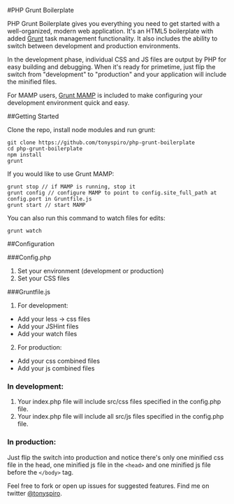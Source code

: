 #PHP Grunt Boilerplate

PHP Grunt Boilerplate gives you everything you need to get started with a well-organized, modern web application.  It's an HTML5 boilerplate with added [Grunt](http://gruntjs.com/) task management functionality. It also includes the ability to switch between development and production environments. 

In the development phase, individual CSS and JS files are output by PHP for easy building and debugging.  When it's ready for primetime, just flip the switch from "development" to "production" and your application will include the minified files.

For MAMP users, [Grunt MAMP](https://github.com/tonyspiro/grunt-mamp) is included to make configuring your development environment quick and easy.

##Getting Started

Clone the repo, install node modules and run grunt:
```
git clone https://github.com/tonyspiro/php-grunt-boilerplate
cd php-grunt-boilerplate
npm install
grunt
```
If you would like to use Grunt MAMP:
```
grunt stop // if MAMP is running, stop it
grunt config // configure MAMP to point to config.site_full_path at config.port in Gruntfile.js
grunt start // start MAMP
```
You can also run this command to watch files for edits:
```
grunt watch
```

##Configuration

###Config.php
1. Set your environment (development or production)
2. Set your CSS files

###Gruntfile.js
1. For development:
  - Add your less -> css files
  - Add your JSHint files
  - Add your watch files
2. For production:
  - Add your css combined files
  - Add your js combined files

### In development:
1. Your index.php file will include src/css files specified in the config.php file.
2. Your index.php file will include all src/js files specified in the config.php file.

### In production:
Just flip the switch into production and notice there's only one minified css file in the head, one minified js file in the `<head>` and one minified js file before the `</body>` tag.

Feel free to fork or open up issues for suggested features.
Find me on twitter [@tonyspiro](http://twitter.com/tonyspiro).